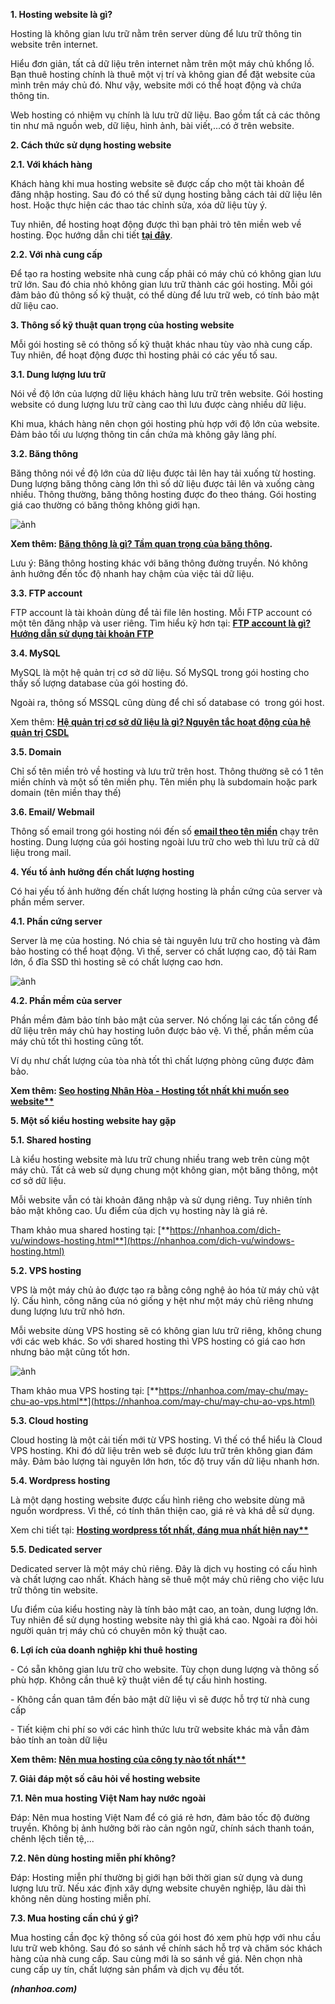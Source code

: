 **1. Hosting website là gì?**

Hosting là không gian lưu trữ nằm trên server dùng để lưu trữ thông tin website trên internet.

Hiểu đơn giản, tất cả dữ liệu trên internet nằm trên một máy chủ khổng lồ. Bạn thuê hosting chính là thuê một vị trí và không gian để đặt website của mình trên máy chủ đó. Như vậy, website mới có thể hoạt động và chứa thông tin.

Web hosting có nhiệm vụ chính là lưu trữ dữ liệu. Bao gồm tất cả các thông tin như mã nguồn web, dữ liệu, hình ảnh, bài viết,...có ở trên website.

**2. Cách thức sử dụng hosting website**

**2.1. Với khách hàng**

Khách hàng khi mua hosting website sẽ được cấp cho một tài khoản để đăng nhập hosting. Sau đó có thể sử dụng hosting bằng cách tải dữ liệu lên host. Hoặc thực hiện các thao tác chỉnh sửa, xóa dữ liệu tùy ý.

Tuy nhiên, để hosting hoạt động được thì bạn phải trỏ tên miền web về hosting. Đọc hướng dẫn chi tiết [**tại đây**](https://nhanhoa.com/tin-tuc/huong-dan-tro-ten-mien-ve-hosting.html).

**2.2. Với nhà cung cấp**

Để tạo ra hosting website nhà cung cấp phải có máy chủ có không gian lưu trữ lớn. Sau đó chia nhỏ không gian lưu trữ thành các gói hosting. Mỗi gói đảm bảo đủ thông số kỹ thuật, có thể dùng để lưu trữ web, có tính bảo mật dữ liệu cao.

**3. Thông số kỹ thuật quan trọng của hosting website**

Mỗi gói hosting sẽ có thông số kỹ thuật khác nhau tùy vào nhà cung cấp. Tuy nhiên, để hoạt động được thì hosting phải có các yếu tố sau.

**3.1. Dung lượng lưu trữ**

Nói về độ lớn của lượng dữ liệu khách hàng lưu trữ trên website. Gói hosting website có dung lượng lưu trữ càng cao thì lưu được càng nhiều dữ liệu.

Khi mua, khách hàng nên chọn gói hosting phù hợp với độ lớn của website. Đảm bảo tối ưu lượng thông tin cần chứa mà không gây lãng phí.

**3.2. Băng thông**

Băng thông nói về độ lớn của dữ liệu được tải lên hay tải xuống từ hosting. Dung lượng băng thông càng lớn thì số dữ liệu được tải lên và xuống càng nhiều. Thông thường, băng thông hosting được đo theo tháng. Gói hosting giá cao thường có băng thông không giới hạn.

![ảnh](https://user-images.githubusercontent.com/101308077/159163131-1b270d00-3312-401b-b2f0-21118818bf3d.png)

**Xem thêm: [Băng thông là gì? Tầm quan trọng của băng thông](https://nhanhoa.com/tin-tuc/bang-thong-bandwidth-la-gi.html).**

Lưu ý: Băng thông hosting khác với băng thông đường truyền. Nó không ảnh hưởng đến tốc độ nhanh hay chậm của việc tải dữ liệu.

**3.3. FTP account**

FTP account là tài khoản dùng để tải file lên hosting. Mỗi FTP account có một tên đăng nhập và user riêng. Tìm hiểu kỹ hơn tại: [**FTP account là gì? Hướng dẫn sử dụng tài khoản FTP**](https://nhanhoa.com/tin-tuc/tai-khoan-ftp-la-gi.html)

**3.4. MySQL**

MySQL là một hệ quản trị cơ sở dữ liệu. Số MySQL trong gói hosting cho thấy số lượng database của gói hosting đó.

Ngoài ra, thông số MSSQL cũng dùng để chỉ số database có  trong gói host.

Xem thêm: [**Hệ quản trị cơ sở dữ liệu là gì? Nguyên tắc hoạt động của hệ quản trị CSDL**](https://nhanhoa.com/tin-tuc/he-quan-tri-co-so-du-lieu.html)

**3.5. Domain**

Chỉ số tên miền trỏ về hosting và lưu trữ trên host. Thông thường sẽ có 1 tên miền chính và một số tên miền phụ. Tên miền phụ là subdomain hoặc park domain (tên miền thay thế)

**3.6. Email/ Webmail**

Thông số email trong gói hosting nói đến số [**email theo tên miền**](https://nhanhoa.com/tin-tuc/email-theo-ten-mien.html) chạy trên hosting. Dung lượng của gói hosting ngoài lưu trữ cho web thì lưu trữ cả dữ liệu trong mail.

**4. Yếu tố ảnh hưởng đến chất lượng hosting**

Có hai yếu tố ảnh hưởng đến chất lượng hosting là phần cứng của server và phần mềm server.

**4.1. Phần cứng server**

Server là mẹ của hosting. Nó chia sẻ tài nguyên lưu trữ cho hosting và đảm bảo hosting có thể hoạt động. Vì thế, server có chất lượng cao, độ tải Ram lớn, ổ đĩa SSD thì hosting sẽ có chất lượng cao hơn.

![ảnh](https://user-images.githubusercontent.com/101308077/159163153-eff4d2e2-c2ee-40a6-bb1b-546b81962f71.png)

**4.2. Phần mềm của server**

Phần mềm đảm bảo tính bảo mật của server. Nó chống lại các tấn công để dữ liệu trên máy chủ hay hosting luôn được bảo vệ. Vì thế, phần mềm của máy chủ tốt thì hosting cũng tốt.

Ví dụ như chất lượng của tòa nhà tốt thì chất lượng phòng cũng được đảm bảo.

**Xem thêm: [Seo hosting Nhân Hòa - Hosting tốt nhất khi muốn seo website**](https://nhanhoa.com/tin-tuc/seo-hosting-nhan-hoa.html)**

**5. Một số kiểu hosting website hay gặp**

**5.1. Shared hosting**

Là kiểu hosting website mà lưu trữ chung nhiều trang web trên cùng một máy chủ. Tất cả web sử dụng chung một không gian, một băng thông, một cơ sở dữ liệu.

Mỗi website vẫn có tài khoản đăng nhập và sử dụng riêng. Tuy nhiên tính bảo mật không cao. Ưu điểm của dịch vụ hosting này là giá rẻ.

Tham khảo mua shared hosting tại: [**https://nhanhoa.com/dich-vu/windows-hosting.html**](https://nhanhoa.com/dich-vu/windows-hosting.html)

**5.2. VPS hosting**

VPS là một máy chủ ảo được tạo ra bằng công nghệ ảo hóa từ máy chủ vật lý. Cấu hình, công năng của nó giống y hệt như một máy chủ riêng nhưng dung lượng lưu trữ nhỏ hơn.

Mỗi website dùng VPS hosting sẽ có không gian lưu trữ riêng, không chung với các web khác. So với shared hosting thì VPS hosting có giá cao hơn nhưng bảo mật cũng tốt hơn.

![ảnh](https://user-images.githubusercontent.com/101308077/159163160-78d648b7-72e5-4616-8e42-1a20c120b848.png)

Tham khảo mua VPS hosting tại: [**https://nhanhoa.com/may-chu/may-chu-ao-vps.html**](https://nhanhoa.com/may-chu/may-chu-ao-vps.html)

**5.3. Cloud hosting**

Cloud hosting là một cải tiến mới từ VPS hosting. Vì thế có thể hiểu là Cloud VPS hosting. Khi đó dữ liệu trên web sẽ được lưu trữ trên không gian đám mây. Đảm bảo lượng tài nguyên lớn hơn, tốc độ truy vấn dữ liệu nhanh hơn.

**5.4. Wordpress hosting**

Là một dạng hosting website được cấu hình riêng cho website dùng mã nguồn wordpress. Vì thế, có tính thân thiện cao, giá rẻ và khá dễ sử dụng.

Xem chi tiết tại: **[Hosting wordpress tốt nhất, đáng mua nhất hiện nay**](https://nhanhoa.com/tin-tuc/hosting-wordpress-tot-nhat.html)**

**5.5. Dedicated server**

Dedicated server là một máy chủ riêng. Đây là dịch vụ hosting có cấu hình và chất lượng cao nhất. Khách hàng sẽ thuê một máy chủ riêng cho việc lưu trữ thông tin website.

Ưu điểm của kiểu hosting này là tính bảo mật cao, an toàn, dung lượng lớn. Tuy nhiên để sử dụng hosting website này thì giá khá cao. Ngoài ra đòi hỏi người quản trị máy chủ có chuyên môn kỹ thuật cao.

**6. Lợi ích của doanh nghiệp khi thuê hosting**

\- Có sẵn không gian lưu trữ cho website. Tùy chọn dung lượng và thông số phù hợp. Không cần thuê kỹ thuật viên để tự cấu hình hosting.

\- Không cần quan tâm đến bảo mật dữ liệu vì sẽ được hỗ trợ từ nhà cung cấp

\- Tiết kiệm chi phí so với các hình thức lưu trữ website khác mà vẫn đảm bảo tính an toàn dữ liệu

**Xem thêm: [Nên mua hosting của công ty nào tốt nhất**](https://nhanhoa.com/tin-tuc/nen-mua-hosting-o-cong-ty-nao.html)**

**7. Giải đáp một số câu hỏi về hosting website**

**7.1. Nên mua hosting Việt Nam hay nước ngoài**

Đáp: Nên mua hosting Việt Nam để có giá rẻ hơn, đảm bảo tốc độ đường truyền. Không bị ảnh hưởng bởi rào cản ngôn ngữ, chính sách thanh toán, chênh lệch tiền tệ,...

**7.2. Nên dùng hosting miễn phí không?**

Đáp: Hosting miễn phí thường bị giới hạn bởi thời gian sử dụng và dung lượng lưu trữ. Nếu xác định xây dựng website chuyên nghiệp, lâu dài thì không nên dùng hosting miễn phí.

**7.3. Mua hosting cần chú ý gì?**

Mua hosting cần đọc kỹ thông số của gói host đó xem phù hợp với nhu cầu lưu trữ web không. Sau đó so sánh về chính sách hỗ trợ và chăm sóc khách hàng của nhà cung cấp. Sau cùng mới là so sánh về giá. Nên chọn nhà cung cấp uy tín, chất lượng sản phẩm và dịch vụ đều tốt.

***(nhanhoa.com)***
